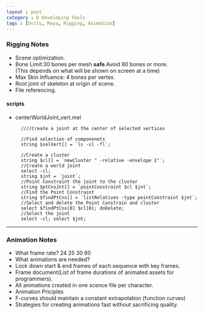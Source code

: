 ```yaml
---
layout : post
category : D Developing Tools
tags : [Unity, Maya, Rigging, Animation]
---
```

### Rigging Notes 

*  Scene optimization.
*  Bone Limit:30 bones per mesh **safe**.Avoid 80 bones or more.  
(This depends on what will be shown on screen at a time)
*  Max Skin Influence: 4 bones per vertex.
*  Root joint of skeleton at origin of scene.
*  File referencing.

#### scripts
* centerWorldJoint_vert.mel  

		////Create a joint at the center of selected vertices

		//Find selection of componenets
		string $selVert[] = `ls -sl -fl`;
    
	    //Create a cluster
	    string $cl[] = `newCluster " -relative -envelope 1"`;
	    //Create a world joint
	    select -cl;
	    string $jnt = `joint`;
	    //Point Constraint the joint to the cluster
	    string $ptCnsJnt[] = `pointConstraint $cl $jnt`;
	    //Find the Point Constraint
	    string $findPtCns[] = `listRelatives -type pointConstraint $jnt`;
	    //Select and delete the Point Constrain and cluster
	    select $findPtCns[0] $cl[0]; doDelete;
	    //Select the joint
	    select -cl; select $jnt;

---

### Animation Notes
*  What frame rate?  24 25 30 60
*  What animations are needed?  
*  Lock down start & end frames of each sequence with key frames.  
*  Frame document(List of frame durations of animated assets for programmers).  
*  All animations created in one scence file per character.
*  Animation Priciples
*  F-curves should maintain a constant extrapolation (function curves)
*  Strategies for creating animations fast without sacrificing quality. 

 
